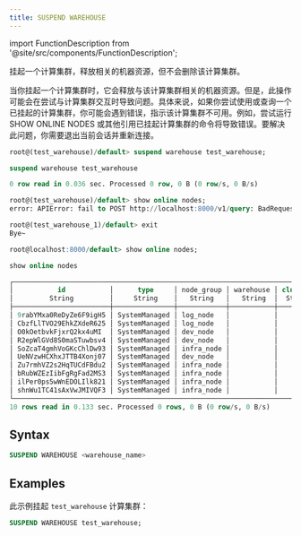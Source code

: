 ```yaml
---
title: SUSPEND WAREHOUSE
---
```

import FunctionDescription from '@site/src/components/FunctionDescription';

<FunctionDescription description="Introduced or updated: v1.2.687"/>

挂起一个计算集群，释放相关的机器资源，但不会删除该计算集群。

当你挂起一个计算集群时，它会释放与该计算集群相关的机器资源。但是，此操作可能会在尝试与计算集群交互时导致问题。具体来说，如果你尝试使用或查询一个已挂起的计算集群，你可能会遇到错误，指示该计算集群不可用。例如，尝试运行 SHOW ONLINE NODES 或其他引用已挂起计算集群的命令将导致错误。要解决此问题，你需要退出当前会话并重新连接。

```sql title='Example:'
root@(test_warehouse)/default> suspend warehouse test_warehouse;

suspend warehouse test_warehouse

0 row read in 0.036 sec. Processed 0 row, 0 B (0 row/s, 0 B/s)

root@(test_warehouse)/default> show online nodes;
error: APIError: fail to POST http://localhost:8000/v1/query: BadRequest:(400 Bad Request)[400]Some(400) UnknownWarehouse. Code: 2406, Text = Not find the 'test_warehouse' warehouse; it is possible that all nodes of the warehouse have gone offline. Please exit the client and reconnect, or use `use warehouse <new_warehouse>`.

root@(test_warehouse_1)/default> exit
Bye~

root@localhost:8000/default> show online nodes;

show online nodes

┌─────────────────────────────────────────────────────────────────────────────────────────────────────────┐
│           id           │      type     │ node_group │ warehouse │ cluster │           version           │
│         String         │     String    │   String   │   String  │  String │            String           │
├────────────────────────┼───────────────┼────────────┼───────────┼─────────┼─────────────────────────────┤
│ 9rabYMxa0ReDyZe6F9igH5 │ SystemManaged │ log_node   │           │         │ v1.2.665-nightly-bcb2c16f67 │
│ CbzfLlTVO29EhkZXdeR625 │ SystemManaged │ log_node   │           │         │ v1.2.665-nightly-bcb2c16f67 │
│ O0kOetbvkFjxrQ2kx4uMI  │ SystemManaged │ dev_node   │           │         │ v1.2.665-nightly-bcb2c16f67 │
│ R2epWlGVd8S0maSTuwbsv4 │ SystemManaged │ dev_node   │           │         │ v1.2.665-nightly-bcb2c16f67 │
│ SoZcaT4gmhVoGKcChlDw93 │ SystemManaged │ infra_node │           │         │ v1.2.665-nightly-bcb2c16f67 │
│ UeNVzwHCXhxJTTB4Xonj07 │ SystemManaged │ dev_node   │           │         │ v1.2.665-nightly-bcb2c16f67 │
│ Zu7rmhVZ2s2HqTUCdFBdu2 │ SystemManaged │ infra_node │           │         │ v1.2.665-nightly-bcb2c16f67 │
│ bRubWZEzIibFgRgFad2MS3 │ SystemManaged │ infra_node │           │         │ v1.2.665-nightly-bcb2c16f67 │
│ ilPer0ps5wWnEDOLIlk821 │ SystemManaged │ infra_node │           │         │ v1.2.665-nightly-bcb2c16f67 │
│ shnWu1TC41sAxVwJMIVQF3 │ SystemManaged │ infra_node │           │         │ v1.2.665-nightly-bcb2c16f67 │
└─────────────────────────────────────────────────────────────────────────────────────────────────────────┘
10 rows read in 0.133 sec. Processed 0 rows, 0 B (0 row/s, 0 B/s)
```

## Syntax

```sql
SUSPEND WAREHOUSE <warehouse_name>
```

## Examples

此示例挂起 `test_warehouse` 计算集群：

```sql
SUSPEND WAREHOUSE test_warehouse;
```
